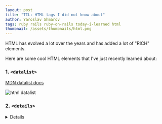 ```yaml
---
layout: post
title: "TIL: HTML tags I did not know about"
author: Yaroslav Shmarov
tags: ruby rails ruby-on-rails today-i-learned html
thumbnail: /assets/thumbnails/html.png
---
```


HTML has evolved a lot over the years and has added a lot of "RICH" elements.

Here are some cool HTML elements that I've just recently learned about:

### 1. `<datalist>`

<datalist> - lightweight autocomplete

[MDN datalist docs](https://developer.mozilla.org/en-US/docs/Web/HTML/Element/datalist)

![html datalist](/assets/images/html-datalist.png)

### 2. `<details>`

<details> - dropdowns without any extra CSS/JS!

[MDN details docs](https://developer.mozilla.org/en-US/docs/Web/HTML/Element/details)

![html details](/assets/images/html-details.png)

### 3. `<meter>`

<meter> - progress bar that changes color based on fill

[MDN meter docs](https://developer.mozilla.org/en-US/docs/Web/HTML/Element/meter)

![html meter](/assets/images/html-meter.png)

### 4. `<progress>`

<progress> - progress bar with ZERO extra CSS

[MDN progress docs](https://developer.mozilla.org/en-US/docs/Web/HTML/Element/progress)

![html progress](/assets/images/html-progress.png)

****

[My initial tweet about this](https://twitter.com/yarotheslav/status/1443190441973850112)